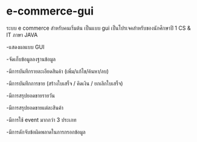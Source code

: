 # e-commerce-gui
ระบบ e commerce สำหรับคนเริ่มต้น เป็นแบบ gui เป็นโปรเจคสำหรับของนักศึกษาปี 1 CS &amp; IT ภาษา JAVA

-แสดงผลแบบ GUI

-จัดเก็บข้อมูลลงฐานข้อมูล

-มีการบันทึกรายละเอียดสินค้า (เพิ่ม/แก้ไข/ค้นหา/ลบ)

-มีการบันทึกการขาย (สร้างใบเสร็จ / คิดเงิน / ยกเลิกใบเสร็จ)

-มีการสรุปยอดขายรายวัน

-มีการสรุปยอดขายแต่ละสินค้า

-มีการใช้ event มากกว่า 3 ประเภท

-มีการดักจับข้อผิดพลาดในการกรอกข้อมูล
